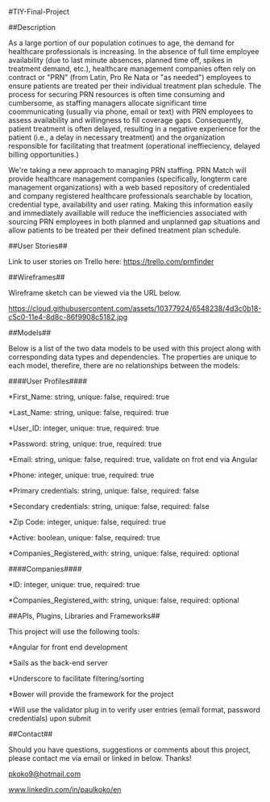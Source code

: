 
#TIY-Final-Project

##Description

As a large portion of our population cotinues to age, the demand for healthcare professionals is increasing.  In the absence of full time employee availability (due to last minute absences, planned time off, spikes in treatment demand, etc.), healthcare management companies often rely on contract or "PRN" (from Latin, Pro Re Nata or "as needed") employees to ensure patients are treated per their individual treatment plan schedule.  The process for securing PRN resources is often time consuming and cumbersome, as staffing managers allocate significant time coommunicating (usually via phone, email or text) with PRN employees to assess availability and willingness to fill coverage gaps.  Consequently, patient treatment is often delayed, resulting in a negative experience for the patient (i.e., a delay in necessary treatment) and the organization responsible for facilitating that treatment (operational ineffieciency, delayed billing opportunities.)     

We're taking a new approach to managing PRN staffing.  PRN Match will provide healthcare management companies (specifically, longterm care management organizations) with a web based repository of credentialed and company registered healthcare professionals searchable by location, credential type, availability and user rating.  Making this information easily and immediately availlable will reduce the inefficiencies associated with sourcing PRN employees in both planned and unplanned gap situations and allow patients to be treated per their defined treatment plan schedule.  


##User Stories##

Link to user stories on Trello here:  https://trello.com/prnfinder

##Wireframes##

Wireframe sketch can be viewed via the URL below.

https://cloud.githubusercontent.com/assets/10377924/6548238/4d3c0b18-c5c0-11e4-8d8c-86f9908c5182.jpg

##Models##

Below is a list of the two data models to be used with this project along with corresponding data types and dependencies.  The properties are unique to each model, therefire, there are no relationships between the models:

####User Profiles####

*First_Name:  string, unique: false, required:  true

*Last_Name: string, unique: false, required:  true

*User_ID: integer, unique: true, required:  true

*Password: string, unique: true, required:  true

*Email:  string, unique: false, required:  true, validate on frot end via Angular

*Phone: integer, unique: true, required:  true

*Primary credentials: string, unique: false, required:  false

*Secondary credentials: string, unique: false, required:  false

*Zip Code: integer, unique: false, required:  true

*Active:  boolean, unique: false, required:  true

*Companies_Registered_with: string, unique: false, required:  optional

####Companies####

*ID: integer, unique: true, required:  true

*Companies_Registered_with: string, unique: false, required:  optional

##APIs, Plugins, Libraries and Frameworks##

This project will use the following tools:

*Angular for front end development

*Sails as the back-end server

*Underscore to facilitate filtering/sorting

*Bower will provide the framework for the project

*Will use the validator plug in to verify user entries (email format, password credentials) upon submit

##Contact##

Should you have questions, suggestions or comments about this project, please contact me via email or linked in below.  Thanks!

pkoko9@hotmail.com

www.linkedin.com/in/paulkoko/en

